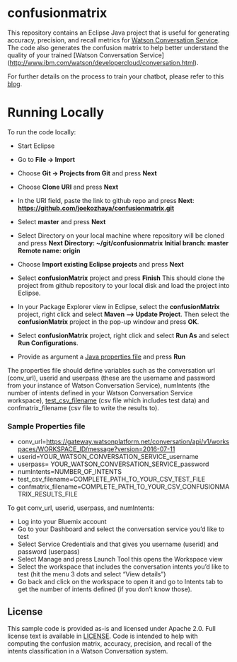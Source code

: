# confusionmatrix
This repository contains an Eclipse Java project that is useful for generating accuracy, precision, and recall metrics 
for [Watson Conversation Service](http://www.ibm.com/watson/developercloud/conversation.html). The code also generates
the confusion matrix to help better understand the quality of your trained [Watson Conversation Service]
(http://www.ibm.com/watson/developercloud/conversation.html).

For further details on the process to train your chatbot, please refer to this [blog](https://developer.ibm.com/dwblog/2016/10-steps-train-chat-bot-chatbot-machine-learning/).

# Running Locally
To run the code locally:
-	Start Eclipse
-	Go to **File -> Import**
-	Choose **Git -> Projects from Git** and press **Next**
-	Choose **Clone URI** and press **Next**
-	In the URI field, paste the link to github repo and press **Next**:
  **https://github.com/joekozhaya/confusionmatrix.git**
-	Select **master** and press **Next**
-	Select Directory on your local machine where repository will be cloned and press **Next**
  **Directory: ~/git/confusionmatrix**
  **Initial branch: master**
  **Remote name: origin**
-	Choose **Import existing Eclipse projects** and press **Next**
-	Select **confusionMatrix** project and press **Finish**
 This should clone the project from github repository to your local disk and load the project into Eclipse.
-	In your Package Explorer view in Eclipse, select the **confusionMatrix** project, right click and select 
  **Maven --> Update Project**. Then select the **confusionMatrix** project in the pop-up window and press **OK**.

-	Select **confusionMatrix** project, right click and select **Run As** and select **Run Configurations**. 
- Provide as argument a [Java properties file](/sample.properties) and press **Run**

The properties file should define variables such as the conversation url (conv_url), userid and userpass (these are the username and password from your instance of Watson Conversation Service), numIntents (the number of intents defined in your Watson Conversation Service workspace), [test_csv_filename](/sampleTest.csv?raw=true) (csv file which includes test data) and confmatrix_filename (csv file to write the results to).

### Sample Properties file ###
- conv_url=https://gateway.watsonplatform.net/conversation/api/v1/workspaces/WORKSPACE_ID/message?version=2016-07-11
- userid=YOUR_WATSON_CONVERSATION_SERVICE_username
- userpass= YOUR_WATSON_CONVERSATION_SERVICE_password
- numIntents=NUMBER_OF_INTENTS
- test_csv_filename=COMPLETE_PATH_TO_YOUR_CSV_TEST_FILE
- confmatrix_filename=COMPLETE_PATH_TO_YOUR_CSV_CONFUSIONMATRIX_RESULTS_FILE

To get conv_url, userid, userpass, and numIntents:
-	Log into your Bluemix account
-	Go to your Dashboard and select the conversation service you’d like to test
-	Select Service Credentials and that gives you username (userid) and password (userpass)
-	Select Manage and press Launch Tool  this opens the Workspace view
-	Select the workspace that includes the conversation intents you’d like to test (hit the menu 3 dots and select “View details”)
-	Go back and click on the workspace to open it and go to Intents tab to get the number of intents defined (if you don’t know those).

## License ##
This sample code is provided as-is and licensed under Apache 2.0. Full license text is available in [LICENSE](/License.md).
Code is intended to help with computing the confusion matrix, accuracy, precision, and recall of the intents classification in a Watson Conversation system.
